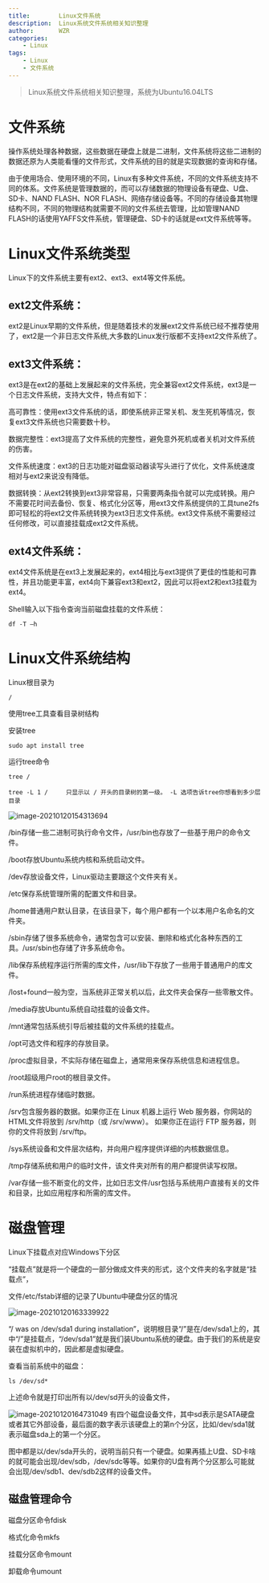 ```yaml
---
title:        Linux文件系统
description:  Linux系统文件系统相关知识整理
author:       WZR
categories:
    - Linux
tags:
    - Linux
    - 文件系统
---
```


>Linux系统文件系统相关知识整理，系统为Ubuntu16.04LTS

<!-- more -->

# 文件系统

操作系统处理各种数据，这些数据在硬盘上就是二进制，文件系统将这些二进制的数据还原为人类能看懂的文件形式，文件系统的目的就是实现数据的查询和存储。

由于使用场合、使用环境的不同，Linux有多种文件系统，不同的文件系统支持不同的体系。文件系统是管理数据的，而可以存储数据的物理设备有硬盘、U盘、SD卡、NAND FLASH、NOR FLASH、网络存储设备等。不同的存储设备其物理结构不同，不同的物理结构就需要不同的文件系统去管理，比如管理NAND FLASH的话使用YAFFS文件系统，管理硬盘、SD卡的话就是ext文件系统等等。

# Linux文件系统类型

Linux下的文件系统主要有ext2、ext3、ext4等文件系统。

## ext2文件系统：

ext2是Linux早期的文件系统，但是随着技术的发展ext2文件系统已经不推荐使用了，ext2是一个非日志文件系统,大多数的Linux发行版都不支持ext2文件系统了。

## ext3文件系统：

ext3是在ext2的基础上发展起来的文件系统，完全兼容ext2文件系统，ext3是一个日志文件系统，支持大文件，特点有如下：

高可靠性：使用ext3文件系统的话，即使系统非正常关机、发生死机等情况，恢复ext3文件系统也只需要数十秒。

数据完整性：ext3提高了文件系统的完整性，避免意外死机或者关机对文件系统的伤害。

文件系统速度：ext3的日志功能对磁盘驱动器读写头进行了优化，文件系统速度相对与ext2来说没有降低。

数据转换：从ext2转换到ext3非常容易，只需要两条指令就可以完成转换。用户不需要花时间去备份、恢复、格式化分区等，用ext3文件系统提供的工具tune2fs即可轻松的将ext2文件系统转换为ext3日志文件系统。ext3文件系统不需要经过任何修改，可以直接挂载成ext2文件系统。

## ext4文件系统：

ext4文件系统是在ext3上发展起来的，ext4相比与ext3提供了更佳的性能和可靠性，并且功能更丰富，ext4向下兼容ext3和ext2，因此可以将ext2和ext3挂载为ext4。



Shell输入以下指令查询当前磁盘挂载的文件系统：

```shell
df -T –h
```

# Linux文件系统结构

Linux根目录为

```shell
/
```

使用tree工具查看目录树结构

安装tree

```shell
sudo apt install tree
```

运行tree命令

```shell
tree /
```

```shell
tree -L 1 /		只显示以 / 开头的目录树的第一级。 -L 选项告诉tree你想看到多少层目录
```

![image-20210120154313694](https://gitee.com/wziru/BlogPicGo/raw/master/img/20210120155014.png)

/bin存储一些二进制可执行命令文件，/usr/bin也存放了一些基于用户的命令文件。

/boot存放Ubuntu系统内核和系统启动文件。

/dev存放设备文件，Linux驱动主要跟这个文件夹有关。

/etc保存系统管理所需的配置文件和目录。

/home普通用户默认目录，在该目录下，每个用户都有一个以本用户名命名的文件夹。

/sbin存储了很多系统命令，通常包含可以安装、删除和格式化各种东西的工具。/usr/sbin也存储了许多系统命令。

/lib保存系统程序运行所需的库文件，/usr/lib下存放了一些用于普通用户的库文件。

/lost+found一般为空，当系统非正常关机以后，此文件夹会保存一些零散文件。

/media存放Ubuntu系统自动挂载的设备文件。

/mnt通常包括系统引导后被挂载的文件系统的挂载点。

/opt可选文件和程序的存放目录。

/proc虚拟目录，不实际存储在磁盘上，通常用来保存系统信息和进程信息。

/root超级用户root的根目录文件。

/run系统进程存储临时数据。

/srv包含服务器的数据。如果你正在 Linux 机器上运行 Web 服务器，你网站的 HTML文件将放到 /srv/http（或 /srv/www）。 如果你正在运行 FTP 服务器，则你的文件将放到 /srv/ftp。

/sys系统设备和文件层次结构，并向用户程序提供详细的内核数据信息。

/tmp存储系统和用户的临时文件，该文件夹对所有的用户都提供读写权限。

/var存储一些不断变化的文件，比如日志文件/usr包括与系统用户直接有关的文件和目录，比如应用程序和所需的库文件。

# 磁盘管理

Linux下挂载点对应Windows下分区

“挂载点”就是将一个硬盘的一部分做成文件夹的形式，这个文件夹的名字就是“挂载点”，

文件/etc/fstab详细的记录了Ubuntu中硬盘分区的情况

![image-20210120163339922](https://gitee.com/wziru/BlogPicGo/raw/master/img/20210120163339.png)

“/ was on /dev/sda1 during installation”，说明根目录“/”是在/dev/sda1上的，其中“/”是挂载点，“/dev/sda1”就是我们装Ubuntu系统的硬盘。由于我们的系统是安装在虚拟机中的，因此都是虚拟硬盘。

查看当前系统中的磁盘：

```shell
ls /dev/sd*
```

上述命令就是打印出所有以/dev/sd开头的设备文件，

![image-20210120164731049](https://gitee.com/wziru/BlogPicGo/raw/master/img/20210120164731.png)		有四个磁盘设备文件，其中sd表示是SATA硬盘或者其它外部设备，最后面的数字表示该硬盘上的第n个分区，比如/dev/sda1就表示磁盘sda上的第一个分区。

图中都是以/dev/sda开头的，说明当前只有一个硬盘。如果再插上U盘、SD卡啥的就可能会出现/dev/sdb，/dev/sdc等等。如果你的U盘有两个分区那么可能就会出现/dev/sdb1、dev/sdb2这样的设备文件。

## 磁盘管理命令

磁盘分区命令fdisk

格式化命令mkfs

挂载分区命令mount

卸载命令umount